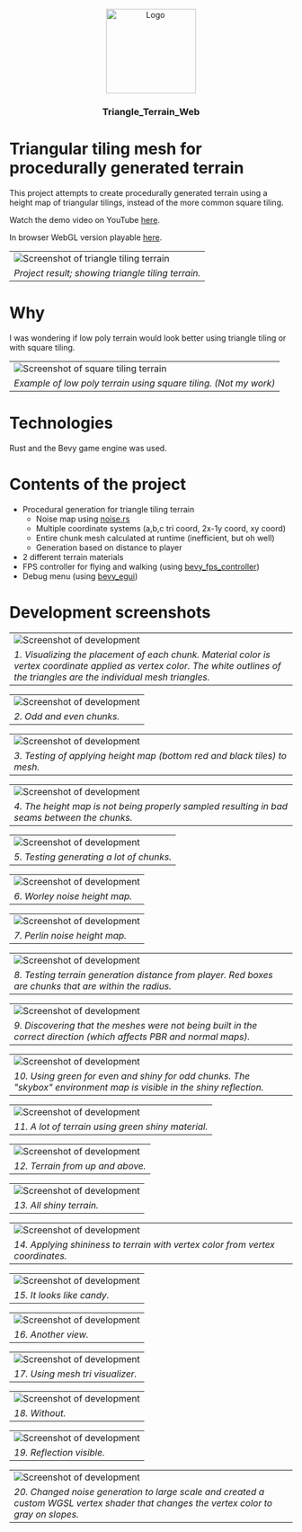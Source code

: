
<br />
<div align="center">
  <a href="https://github.com/othneildrew/Best-README-Template">
    <img src="documentation/images/triangle_terrain.png" alt="Logo" width="160" height="150">
  </a>

  <h3 align="center">Triangle_Terrain_Web</h3>
</div>

# Triangular tiling mesh for procedurally generated terrain

This project attempts to create procedurally generated terrain using a height map of triangular tilings, instead of the more common square tiling. 

Watch the demo video on YouTube [here](https://youtube.com/watch?v=KJ-jy8l7Py0).

In browser WebGL version playable [here](https://shibaholic.github.io/triangle_terrain_web).

| |
|-|
|![Screenshot of triangle tiling terrain](/documentation/images/result.png)
| *Project result; showing triangle tiling terrain.* |


# Why

I was wondering if low poly terrain would look better using triangle tiling or with square tiling. 

| |
|-|
|![Screenshot of square tiling terrain](/documentation/images/low_poly_terrain.png)
| *Example of low poly terrain using square tiling. (Not my work)*|

# Technologies

Rust and the Bevy game engine was used.

# Contents of the project

- Procedural generation for triangle tiling terrain
    - Noise map using [noise.rs](https://crates.io/crates/noise)
    - Multiple coordinate systems (a,b,c tri coord, 2x-1y coord, xy coord)
    - Entire chunk mesh calculated at runtime (inefficient, but oh well)
    - Generation based on distance to player
- 2 different terrain materials
- FPS controller for flying and walking (using [bevy_fps_controller](https://crates.io/crates/bevy_fps_controller))
- Debug menu (using [bevy_egui](https://github.com/vladbat00/bevy_egui))

# Development screenshots

| |
|-|
|![Screenshot of development](/documentation/images/development/1.png)
|*1. Visualizing the placement of each chunk. Material color is vertex coordinate applied as vertex color. The white outlines of the triangles are the individual mesh triangles.*|

| |
|-|
|![Screenshot of development](/documentation/images/development/2.png)
|*2. Odd and even chunks.*|

| |
|-|
|![Screenshot of development](/documentation/images/development/3.png)
|*3. Testing of applying height map (bottom red and black tiles) to mesh.*|

| |
|-|
|![Screenshot of development](/documentation/images/development/4.png)
|*4. The height map is not being properly sampled resulting in bad seams between the chunks.*|

| |
|-|
|![Screenshot of development](/documentation/images/development/5.png)
|*5. Testing generating a lot of chunks.*|

| |
|-|
|![Screenshot of development](/documentation/images/development/6.png)
|*6. Worley noise height map.*|

| |
|-|
|![Screenshot of development](/documentation/images/development/7.png)
|*7. Perlin noise height map.*|

| |
|-|
|![Screenshot of development](/documentation/images/development/8.png)
|*8. Testing terrain generation distance from player. Red boxes are chunks that are within the radius.*|

| |
|-|
|![Screenshot of development](/documentation/images/development/9.png)
|*9. Discovering that the meshes were not being built in the correct direction (which affects PBR and normal maps).*|

| |
|-|
|![Screenshot of development](/documentation/images/development/10.png)
|*10. Using green for even and shiny for odd chunks. The "skybox" environment map is visible in the shiny reflection.*|

| |
|-|
|![Screenshot of development](/documentation/images/development/11.png)
|*11. A lot of terrain using green shiny material.*|

| |
|-|
|![Screenshot of development](/documentation/images/development/13.png)
|*12. Terrain from up and above.*|

| |
|-|
|![Screenshot of development](/documentation/images/development/14.png)
|*13. All shiny terrain.*|

| |
|-|
|![Screenshot of development](/documentation/images/development/15.png)
|*14. Applying shininess to terrain with vertex color from vertex coordinates.*|

| |
|-|
|![Screenshot of development](/documentation/images/development/16.png)
|*15. It looks like candy.*|

| |
|-|
|![Screenshot of development](/documentation/images/development/17.png)
|*16. Another view.*|

| |
|-|
|![Screenshot of development](/documentation/images/development/18.png)
|*17. Using mesh tri visualizer.*|

| |
|-|
|![Screenshot of development](/documentation/images/development/19.png)
|*18. Without.*|

| |
|-|
|![Screenshot of development](/documentation/images/development/20.png)
|*19. Reflection visible.*|

| |
|-|
|![Screenshot of development](/documentation/images/development/21.png)
|*20. Changed noise generation to large scale and created a custom WGSL vertex shader that changes the vertex color to gray on slopes.*|